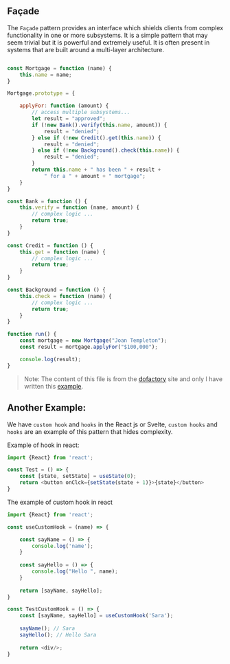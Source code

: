 ## Façade

The `Façade` pattern provides an interface which shields clients from complex functionality in one or more subsystems. It is a simple pattern that may seem trivial but it is powerful and extremely useful. It is often present in systems that are built around a multi-layer architecture.

```javascript

const Mortgage = function (name) {
    this.name = name;
}

Mortgage.prototype = {

    applyFor: function (amount) {
        // access multiple subsystems...
        let result = "approved";
        if (!new Bank().verify(this.name, amount)) {
            result = "denied";
        } else if (!new Credit().get(this.name)) {
            result = "denied";
        } else if (!new Background().check(this.name)) {
            result = "denied";
        }
        return this.name + " has been " + result +
            " for a " + amount + " mortgage";
    }
}

const Bank = function () {
    this.verify = function (name, amount) {
        // complex logic ...
        return true;
    }
}

const Credit = function () {
    this.get = function (name) {
        // complex logic ...
        return true;
    }
}

const Background = function () {
    this.check = function (name) {
        // complex logic ...
        return true;
    }
}

function run() {
    const mortgage = new Mortgage("Joan Templeton");
    const result = mortgage.applyFor("$100,000");

    console.log(result);
}

```

> Note:  The content of this file is from the [dofactory](https://www.dofactory.com/javascript/design-patterns/facade) site and only I have written this [example](Request/Request.js).
 

## Another Example:

We have `custom hook` and `hooks` in the React js or Svelte, `custom hooks` and `hooks` are an example of this pattern that hides complexity.

Example of hook in react:
```javascript
import {React} from 'react';

const Test = () => {
    const [state, setState] = useState(0);
    return <button onClck={setState(state + 1)}>{state}</button>     
}
```

The example of custom hook in react
```javascript
import {React} from 'react';

const useCustomHook = (name) => {

    const sayName = () => {
        console.log('name');
    }
    
    const sayHello = () => {
        console.log("Hello ", name);
    }
    
    return [sayName, sayHello];
}

const TestCustomHook = () => {
    const [sayName, sayHello] = useCustomHook('Sara');
    
    sayName(); // Sara
    sayHello(); // Hello Sara
    
    return <div/>;
}
```
